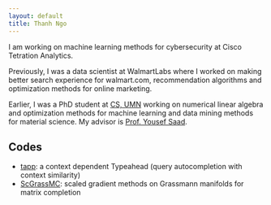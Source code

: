 ```yaml
---
layout: default
title: Thanh Ngo
---
```


I am working on machine learning methods for cybersecurity at Cisco Tetration Analytics.

Previously, I was a data scientist at WalmartLabs where I worked on making better search experience for walmart.com, recommendation algorithms and optimization methods for online marketing.

Earlier, I was a PhD student at [CS, UMN](https://www.cs.umn.edu) working on numerical linear algebra and optimization methods for machine learning and data mining methods for material science. My advisor is [Prof. Yousef Saad](http://www.cs.umn.edu/~saad).

## Codes

* [tapp](https://github.com/trungthanh/tapp): a context dependent Typeahead (query autocompletion with context similarity)
* [ScGrassMC](https://github.com/trungthanh/ScGrassMC): scaled gradient methods on Grassmann manifolds for matrix completion
